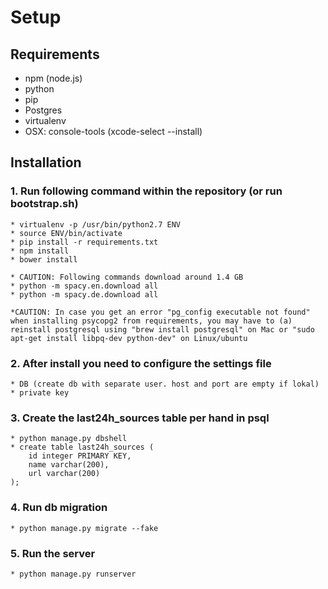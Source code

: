 # Setup

## Requirements
* npm (node.js)
* python
* pip
* Postgres
* virtualenv
* OSX: console-tools (xcode-select --install)

## Installation

### 1. Run following command within the repository (or run bootstrap.sh)
    * virtualenv -p /usr/bin/python2.7 ENV
    * source ENV/bin/activate
    * pip install -r requirements.txt
    * npm install
    * bower install

    * CAUTION: Following commands download around 1.4 GB
    * python -m spacy.en.download all
    * python -m spacy.de.download all

    *CAUTION: In case you get an error "pg_config executable not found" when installing psycopg2 from requirements, you may have to (a) reinstall postgresql using "brew install postgresql" on Mac or "sudo apt-get install libpq-dev python-dev" on Linux/ubuntu

### 2. After install you need to configure the settings file
    * DB (create db with separate user. host and port are empty if lokal)
    * private key

### 3. Create the last24h_sources table per hand in psql
    * python manage.py dbshell
    * create table last24h_sources (
        id integer PRIMARY KEY,
        name varchar(200),
        url varchar(200)
    );

### 4. Run db migration
    * python manage.py migrate --fake

### 5. Run the server
    * python manage.py runserver
